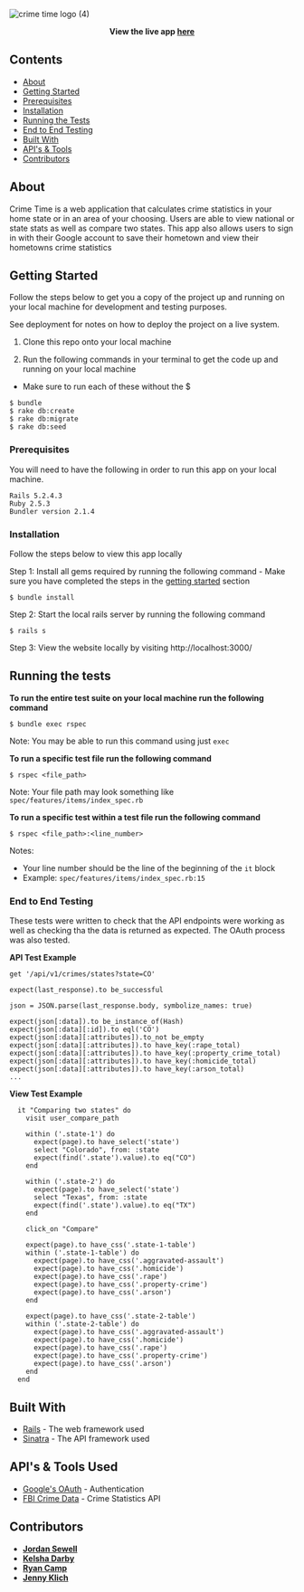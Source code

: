 ![crime time logo (4)](https://user-images.githubusercontent.com/55028065/88418360-ae3e4780-cda0-11ea-8dae-7b106ad279b3.png)

<p align="center" style="font-weight:bold;">
  View the live app
  <a href="https://crime-time.herokuapp.com/">here</a>
 </p>

## Contents
- [About](#about)
- [Getting Started](#getting-started)
- [Prerequisites](#prerequisites)
- [Installation](#installation)
- [Running the Tests](#running-the-tests)
- [End to End Testing](#end-to-end-testing)
- [Built With](#built-with)
- [API's & Tools](#api-tools)
- [Contributors](#contributors)

## <a name="about"></a> About

Crime Time is a web application that calculates crime statistics in your home state or in an area of your choosing. Users are able to view national or state stats as well as compare two states. This app also allows users to sign in with their Google account to save their hometown and view their hometowns crime statistics

## <a name="getting-started"></a> Getting Started

Follow the steps below to get you a copy of the project up and running on your local machine for development and testing purposes. 

See deployment for notes on how to deploy the project on a live system.

1. Clone this repo onto your local machine

2. Run the following commands in your terminal to get the code up and running on your local machine 

- Make sure to run each of these without the $

```
$ bundle
$ rake db:create
$ rake db:migrate
$ rake db:seed
```

### <a name="prerequisites"></a> Prerequisites

You will need to have the following in order to run this app on your local machine.

```
Rails 5.2.4.3
Ruby 2.5.3
Bundler version 2.1.4
```

### <a name="installation"></a> Installation

Follow the steps below to view this app locally

Step 1:
    Install all gems required by running the following command
    - Make sure you have completed the steps in the [getting started](#getting-started) section
```
$ bundle install
```

Step 2:
    Start the local rails server by running the following command
```
$ rails s
```

Step 3:
  View the website locally by visiting http://localhost:3000/

## <a name="running-the-tests"></a> Running the tests

__To run the entire test suite on your local machine run the following command__
```
$ bundle exec rspec
```

Note: You may be able to run this command using just `exec`


__To run a specific test file run the following command__

```
$ rspec <file_path>
```

Note: Your file path may look something like `spec/features/items/index_spec.rb`


__To run a specific test within a test file run the following command__
```
$ rspec <file_path>:<line_number>
```

Notes:
- Your line number should be the line of the beginning of the `it` block
- Example: `spec/features/items/index_spec.rb:15`

### <a name="end-to-end-testing"></a> End to End Testing

These tests were written to check that the API endpoints were working as well as checking tha the data is returned as expected. The OAuth process was also tested.

__API Test Example__
```
get '/api/v1/crimes/states?state=CO'

expect(last_response).to be_successful

json = JSON.parse(last_response.body, symbolize_names: true)

expect(json[:data]).to be_instance_of(Hash)
expect(json[:data][:id]).to eql('CO')
expect(json[:data][:attributes]).to_not be_empty
expect(json[:data][:attributes]).to have_key(:rape_total)
expect(json[:data][:attributes]).to have_key(:property_crime_total)
expect(json[:data][:attributes]).to have_key(:homicide_total)
expect(json[:data][:attributes]).to have_key(:arson_total)
...
```

__View Test Example__
```
  it "Comparing two states" do
    visit user_compare_path

    within ('.state-1') do
      expect(page).to have_select('state')
      select "Colorado", from: :state
      expect(find('.state').value).to eq("CO")
    end

    within ('.state-2') do
      expect(page).to have_select('state')
      select "Texas", from: :state
      expect(find('.state').value).to eq("TX")
    end

    click_on "Compare"

    expect(page).to have_css('.state-1-table')
    within ('.state-1-table') do
      expect(page).to have_css('.aggravated-assault')
      expect(page).to have_css('.homicide')
      expect(page).to have_css('.rape')
      expect(page).to have_css('.property-crime')
      expect(page).to have_css('.arson')
    end

    expect(page).to have_css('.state-2-table')
    within ('.state-2-table') do
      expect(page).to have_css('.aggravated-assault')
      expect(page).to have_css('.homicide')
      expect(page).to have_css('.rape')
      expect(page).to have_css('.property-crime')
      expect(page).to have_css('.arson')
    end
  end

```

## <a name="built-with"></a> Built With

* [Rails](https://rubyonrails.org/) - The web framework used
* [Sinatra](http://sinatrarb.com/) - The API framework used

## <a name="api-tools"></a> API's & Tools Used

* [Google's OAuth](http://www.dropwizard.io/1.0.2/docs/) - Authentication
* [FBI Crime Data](https://crime-data-explorer.fr.cloud.gov/api) - Crime Statistics API

## <a name="contributors"></a> Contributors

* [**Jordan Sewell**](https://github.com/jrsewell400)
* [**Kelsha Darby**](https://github.com/kelshadarby)
* [**Ryan Camp**](https://github.com/cmpprg)
* [**Jenny Klich**](https://github.com/jklich151)
